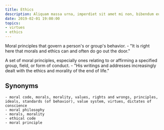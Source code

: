 ```yaml
---
title: Ethics
description: Aliquam massa urna, imperdiet sit amet mi non, bibendum euismod est.
date: 2019-02-01 19:00:00
topics: 
- virtues
- ethics
---
```


Moral principles that govern a person's or group's behavior.
	- "It is right here that morals and ethics can and often do go out the door."

A set of moral principles, especially ones relating to or affirming a specified group, field, or form of conduct.
	- "His writings and addresses increasingly dealt with the ethics and morality of the end of life."

## Synonyms
	- moral code, morals, morality, values, rights and wrongs, principles, ideals, standards (of behavior), value system, virtues, dictates of conscience
	- moral philosophy
	- morals, morality
	- ethical code
	- moral principle

